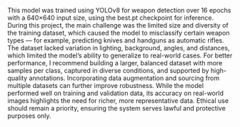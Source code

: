 This model was trained using YOLOv8 for weapon detection over 16 epochs with a 640×640 input size, using the best.pt checkpoint for inference. During this project, the main challenge was the limited size and diversity of the training dataset, which caused the model to misclassify certain weapon types — for example, predicting knives and handguns as automatic rifles. The dataset lacked variation in lighting, background, angles, and distances, which limited the model’s ability to generalize to real-world cases. For better performance, I recommend building a larger, balanced dataset with more samples per class, captured in diverse conditions, and supported by high-quality annotations. Incorporating data augmentation and sourcing from multiple datasets can further improve robustness. While the model performed well on training and validation data, its accuracy on real-world images highlights the need for richer, more representative data. Ethical use should remain a priority, ensuring the system serves lawful and protective purposes only.
